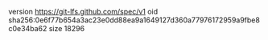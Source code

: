 version https://git-lfs.github.com/spec/v1
oid sha256:0e6f77b654a3ac23e0dd88ea9a1649127d360a77976172959a9fbe8c0e34ba62
size 18296
